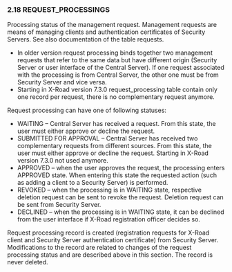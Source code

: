 ### 2.18 REQUEST_PROCESSINGS

Processing status of the management request. Management requests are means of managing clients and authentication certificates of Security Servers. See also documentation of the table requests. 
- In older version request processing binds together two management requests that refer to the same data but have different origin (Security Server or user interface of the Central Server). If one request associated with the processing is from Central Server, the other one must be from Security Server and vice versa. 
- Starting in X-Road version 7.3.0 request_processing table contain only one record per request, there is no complementary request anymore.

Request processing can have one of following statuses:

- WAITING – Central Server has received a request. From this state, the user must either approve or decline the request.
- SUBMITTED FOR APPROVAL – Central Server has received two complementary requests from different sources. From this state, the user must either approve or decline the request. Starting in X-Road version 7.3.0 not used anymore.
- APPROVED – when the user approves the request, the processing enters APPROVED state. When entering this state the requested action (such as adding a client to a Security Server) is performed.
- REVOKED – when the processing is in WAITING state, respective deletion request can be sent to revoke the request. Deletion request can be sent from Security Server.
- DECLINED – when the processing is in WAITING state, it can be declined from the user interface if X-Road registration officer decides so.

Request processing record is created (registration requests for X-Road client and Security Server authentication certificate) from Security Server. Modifications to the record are related to changes of the request processing status and are described above in this section. The record is never deleted.